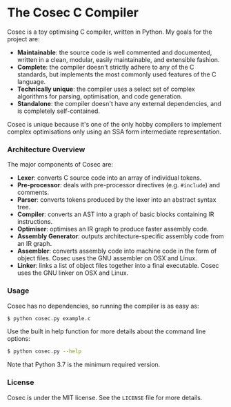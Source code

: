 
# The Cosec C Compiler

Cosec is a toy optimising C compiler, written in Python. My goals for the 
project are:

* **Maintainable**: the source code is well commented and documented, written 
  in a clean, modular, easily maintainable, and extensible fashion.
* **Complete**: the compiler doesn't strictly adhere to any of the C
  standards, but implements the most commonly used features of the C language.
* **Technically unique**: the compiler uses a select set of complex algorithms
  for parsing, optimisation, and code generation.
* **Standalone**: the compiler doesn't have any external dependencies, and is 
  completely self-contained.

Cosec is unique because it's one of the only hobby compilers to implement 
complex optimisations only using an SSA form intermediate representation.

### Architecture Overview

The major components of Cosec are:

* **Lexer**: converts C source code into an array of individual tokens.
* **Pre-processor**: deals with pre-processor directives (e.g. `#include`) and
  comments.
* **Parser**: converts tokens produced by the lexer into an abstract syntax
  tree.
* **Compiler**: converts an AST into a graph of basic blocks containing
  IR instructions.
* **Optimiser**: optimises an IR graph to produce faster assembly code.
* **Assembly Generator**: outputs architecture-specific assembly code from an 
  IR graph.
* **Assembler**: converts assembly code into machine code in the form of object
  files. Cosec uses the GNU assembler on OSX and Linux.
* **Linker**: links a list of object files together into a final executable. 
  Cosec uses the GNU linker on OSX and Linux.

### Usage

Cosec has no dependencies, so running the compiler is as easy as:

```bash
$ python cosec.py example.c
```

Use the built in help function for more details about the command line options:

```bash
$ python cosec.py --help
```

Note that Python 3.7 is the minimum required version.

### License

Cosec is under the MIT license. See the `LICENSE` file for more details.
